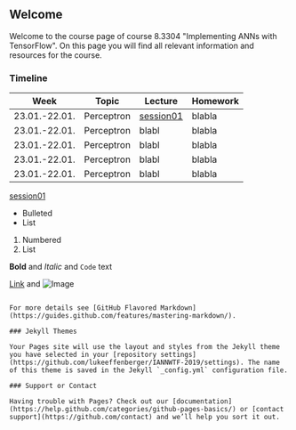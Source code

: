 ## Welcome

Welcome to the course page of course 8.3304 "Implementing ANNs with TensorFlow".
On this page you will find all relevant information and resources for the course.

### Timeline


| Week | Topic | Lecture | Homework |
|------|------------|-----------|----------|
|23.01.-22.01.|Perceptron| [session01](/lectures/session01.pdf) | blabla|
|23.01.-22.01.|Perceptron|blabl|blabla|
| 23.01.-22.01.|Perceptron|blabl|blabla|
|23.01.-22.01.|Perceptron|blabl|blabla|
|23.01.-22.01.|Perceptron|blabl|blabla|



[session01](/lectures/session01.pdf)



- Bulleted
- List

1. Numbered
2. List

**Bold** and _Italic_ and `Code` text

[Link](url) and ![Image](src)
```

For more details see [GitHub Flavored Markdown](https://guides.github.com/features/mastering-markdown/).

### Jekyll Themes

Your Pages site will use the layout and styles from the Jekyll theme you have selected in your [repository settings](https://github.com/lukeeffenberger/IANNWTF-2019/settings). The name of this theme is saved in the Jekyll `_config.yml` configuration file.

### Support or Contact

Having trouble with Pages? Check out our [documentation](https://help.github.com/categories/github-pages-basics/) or [contact support](https://github.com/contact) and we’ll help you sort it out.
